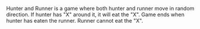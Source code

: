 Hunter and Runner is a game where both hunter and runner move in random direction. If hunter has "X" around it, it will eat the "X". Game ends when hunter has eaten the runner. Runner cannot eat the "X".
